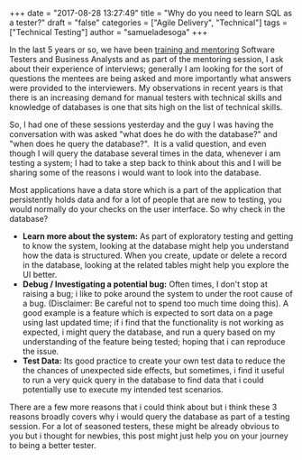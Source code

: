 +++
date = "2017-08-28 13:27:49"
title = "Why do you need to learn SQL as a tester?"
draft = "false"
categories = ["Agile Delivery", "Technical"]
tags = ["Technical Testing"]
author = "samueladesoga"
+++

In the last 5 years or so, we have been <a href="http://www.dachtsolutions.com">training and mentoring</a> Software Testers and Business Analysts and as part of the mentoring session, I ask about their experience of interviews; generally I am looking for the sort of questions the mentees are being asked and more importantly what answers were provided to the interviewers. My observations in recent years is that there is an increasing demand for manual testers with technical skills and knowledge of databases is one that sits high on the list of technical skills.

So, I had one of these sessions yesterday and the guy I was having the conversation with was asked "what does he do with the database?" and "when does he query the database?".  It is a valid question, and even though I will query the database several times in the data, whenever i am testing a system; I had to take a step back to think about this and I will be sharing some of the reasons i would want to look into the database.

Most applications have a data store which is a part of the application that persistently holds data and for a lot of people that are new to testing, you would normally do your checks on the user interface. So why check in the database?
<ul>
	<li><strong>Learn more about the system:</strong> As part of exploratory testing and getting to know the system, looking at the database might help you understand how the data is structured. When you create, update or delete a record in the database, looking at the related tables might help you explore the UI better.</li>
	<li><strong>Debug / Investigating a potential bug:</strong> Often times, I don't stop at raising a bug; i like to poke around the system to under the root cause of a bug. (Disclaimer: Be careful not to spend too much time doing this). A good example is a feature which is expected to sort data on a page using last updated time; if i find that the functionality is not working as expected, i might query the database, and run a query based on my understanding of the feature being tested; hoping that i can reproduce the issue.</li>
	<li><strong>Test Data:</strong> Its good practice to create your own test data to reduce the the chances of unexpected side effects, but sometimes, i find it useful to run a very quick query in the database to find data that i could potentially use to execute my intended test scenarios.</li>
</ul>
There are a few more reasons that i could think about but i think these 3 reasons broadly covers why i would query the database as part of a testing session. For a lot of seasoned testers, these might be already obvious to you but i thought for newbies, this post might just help you on your journey to being a better tester.

&nbsp;

